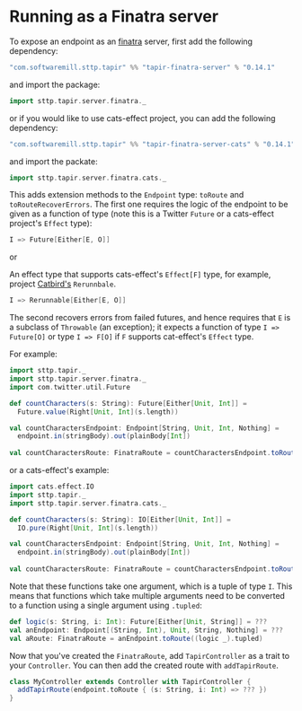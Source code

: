 # Running as a Finatra server

To expose an endpoint as an [finatra](https://twitter.github.io/finatra/) server, first add the following 
dependency:

```scala
"com.softwaremill.sttp.tapir" %% "tapir-finatra-server" % "0.14.1"
```

and import the package:

```scala
import sttp.tapir.server.finatra._
```

or if you would like to use cats-effect project, you can add the following dependency:

```scala
"com.softwaremill.sttp.tapir" %% "tapir-finatra-server-cats" % "0.14.1"
```

and import the packate:

```scala
import sttp.tapir.server.finatra.cats._
```

This adds extension methods to the `Endpoint` type: `toRoute` and `toRouteRecoverErrors`. The first one
requires the logic of the endpoint to be given as a function of type (note this is a Twitter `Future` or a cats-effect project's `Effect` type):

```scala
I => Future[Either[E, O]]
```

or

An effect type that supports cats-effect's `Effect[F]` type, for example, project [Catbird's](https://github.com/travisbrown/catbird) `Rerunnbale`.

```scala
I => Rerunnable[Either[E, O]]
```

The second recovers errors from failed futures, and hence requires that `E` is a subclass of `Throwable` (an exception);
it expects a function of type `I => Future[O]` or type `I => F[O]` if `F` supports cat-effect's `Effect` type.

For example:

```scala
import sttp.tapir._
import sttp.tapir.server.finatra._
import com.twitter.util.Future

def countCharacters(s: String): Future[Either[Unit, Int]] =
  Future.value(Right[Unit, Int](s.length))

val countCharactersEndpoint: Endpoint[String, Unit, Int, Nothing] =
  endpoint.in(stringBody).out(plainBody[Int])
  
val countCharactersRoute: FinatraRoute = countCharactersEndpoint.toRoute(countCharacters)
```

or a cats-effect's example:

```scala
import cats.effect.IO
import sttp.tapir._
import sttp.tapir.server.finatra.cats._

def countCharacters(s: String): IO[Either[Unit, Int]] =
  IO.pure(Right[Unit, Int](s.length))

val countCharactersEndpoint: Endpoint[String, Unit, Int, Nothing] =
  endpoint.in(stringBody).out(plainBody[Int])
  
val countCharactersRoute: FinatraRoute = countCharactersEndpoint.toRoute(countCharacters)
```

Note that these functions take one argument, which is a tuple of type `I`. This means that functions which take multiple 
arguments need to be converted to a function using a single argument using `.tupled`:

```scala
def logic(s: String, i: Int): Future[Either[Unit, String]] = ???
val anEndpoint: Endpoint[(String, Int), Unit, String, Nothing] = ???
val aRoute: FinatraRoute = anEndpoint.toRoute((logic _).tupled)
```

Now that you've created the `FinatraRoute`, add `TapirController` as a trait to your `Controller`. You can then
add the created route with `addTapirRoute`.

```scala
class MyController extends Controller with TapirController {
  addTapirRoute(endpoint.toRoute { (s: String, i: Int) => ??? })
}
```
